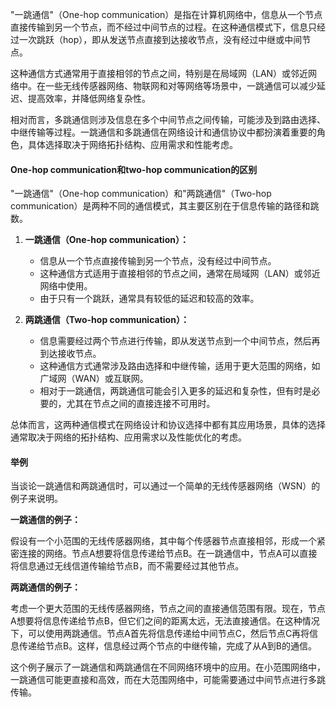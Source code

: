 "一跳通信"（One-hop communication）是指在计算机网络中，信息从一个节点直接传输到另一个节点，而不经过中间节点的过程。在这种通信模式下，信息只经过一次跳跃（hop），即从发送节点直接到达接收节点，没有经过中继或中间节点。

这种通信方式通常用于直接相邻的节点之间，特别是在局域网（LAN）或邻近网络中。在一些无线传感器网络、物联网和对等网络等场景中，一跳通信可以减少延迟、提高效率，并降低网络复杂性。

相对而言，多跳通信则涉及信息在多个中间节点之间传输，可能涉及到路由选择、中继传输等过程。一跳通信和多跳通信在网络设计和通信协议中都扮演着重要的角色，具体选择取决于网络拓扑结构、应用需求和性能考虑。

#### One-hop communication和two-hop communication的区别

"一跳通信"（One-hop communication）和"两跳通信"（Two-hop communication）是两种不同的通信模式，其主要区别在于信息传输的路径和跳数。

1. **一跳通信（One-hop communication）：**
   - 信息从一个节点直接传输到另一个节点，没有经过中间节点。
   - 这种通信方式适用于直接相邻的节点之间，通常在局域网（LAN）或邻近网络中使用。
   - 由于只有一个跳跃，通常具有较低的延迟和较高的效率。

2. **两跳通信（Two-hop communication）：**
   - 信息需要经过两个节点进行传输，即从发送节点到一个中间节点，然后再到达接收节点。
   - 这种通信方式通常涉及路由选择和中继传输，适用于更大范围的网络，如广域网（WAN）或互联网。
   - 相对于一跳通信，两跳通信可能会引入更多的延迟和复杂性，但有时是必要的，尤其在节点之间的直接连接不可用时。

总体而言，这两种通信模式在网络设计和协议选择中都有其应用场景，具体的选择通常取决于网络的拓扑结构、应用需求以及性能优化的考虑。

#### 举例

当谈论一跳通信和两跳通信时，可以通过一个简单的无线传感器网络（WSN）的例子来说明。

**一跳通信的例子：**

假设有一个小范围的无线传感器网络，其中每个传感器节点直接相邻，形成一个紧密连接的网络。节点A想要将信息传递给节点B。在一跳通信中，节点A可以直接将信息通过无线信道传输给节点B，而不需要经过其他节点。

**两跳通信的例子：**

考虑一个更大范围的无线传感器网络，节点之间的直接通信范围有限。现在，节点A想要将信息传递给节点B，但它们之间的距离太远，无法直接通信。在这种情况下，可以使用两跳通信。节点A首先将信息传递给中间节点C，然后节点C再将信息传递给节点B。这样，信息经过两个节点的中继传输，完成了从A到B的通信。

这个例子展示了一跳通信和两跳通信在不同网络环境中的应用。在小范围网络中，一跳通信可能更直接和高效，而在大范围网络中，可能需要通过中间节点进行多跳传输。